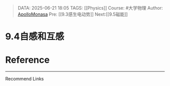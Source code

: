 > DATA: 2025-06-21 18:05
> TAGS: [[Physics]]
> Course: #大学物理 
> Author: [ApolloMonasa](https://github.com/ApolloMonasa)
> Pre: [[9.3感生电动势]]
> Next:[[9.5磁能]]


# 9.4自感和互感


# Reference


---
Recommend Links
